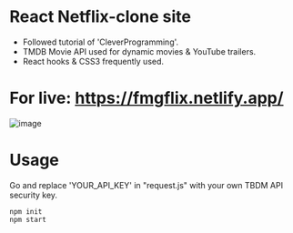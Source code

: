 # React Netflix-clone site

- Followed tutorial of 'CleverProgramming'.
- TMDB Movie API used for dynamic movies & YouTube trailers.
- React hooks & CSS3 frequently used.

# For live: https://fmgflix.netlify.app/

![image](https://i.ibb.co/wgX5Kkx/image.png)

# Usage

Go and replace 'YOUR_API_KEY' in "request.js" with your own TBDM API security key.

```
npm init
npm start
```
